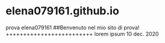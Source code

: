 # elena079161.github.io
prova elena079161 
##Benvenuto nel mio sito di prova!
+++++++++++++++++++++++++
lorem ipsum 
10 dec. 2020
